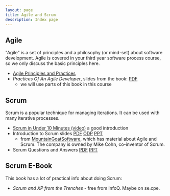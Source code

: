 ```yaml
---
layout: page
title: Agile and Scrum
description: Index page
---
```


## Agile

"Agile" is a set of principles and a philosophy (or mind-set) about software development.  Agile is covered in your third year software process course, so we only discuss the basic principles here.

* [Agile Principles and Practices](agile-principles-practices)
* *Practices Of An Agile Developer*, slides from the book: [PDF](PracticesOfAnAgileDeveloper-slides.pdf)
    - we will use parts of this book in this course

## Scrum

Scrum is a popular technique for managing iterations. It can be used with many iterative processes.

* [Scrum in Under 10 Minutes (video)](https://youtu.be/XU0llRltyFM) a good introduction
* Introduction to Scrum slides [PDF](Intro-Scrum-MountainGoat.pdf) [ODP](Intro-Scrum-MountainGoat.odp) [PPT](Intro-Scrum-MountainGoat.ppt)
    - from [MountainGoatSoftware](https://www.mountaingoatsoftware.com), which has material about Agile and Scrum. The company is owned by Mike Cohn, co-inventor of Scrum.
* Scrum Questions and Answers [PDF](Scrum-Questions-and-Answers.pdf) [PPT](Scrum-Questions-and-Answers.ppt)

## Scrum E-Book

This book has a lot of practical info about doing Scrum:

* *Scrum and XP from the Trenches* - free from InfoQ.  Maybe on se.cpe.
